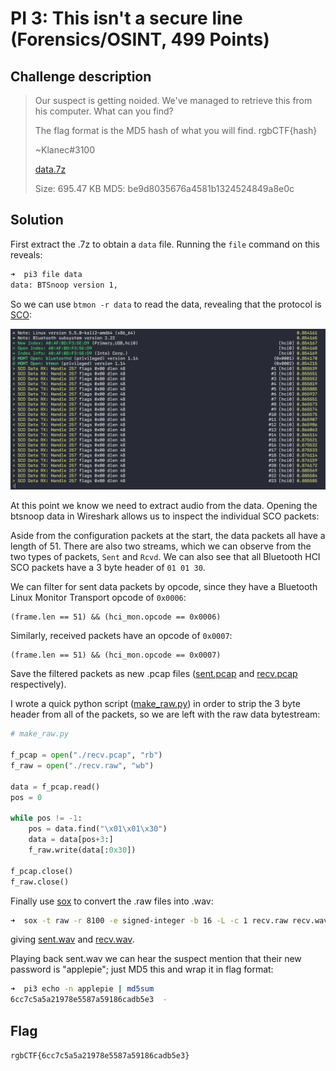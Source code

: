 # PI 3: This isn't a secure line (Forensics/OSINT, 499 Points)

## Challenge description

> Our suspect is getting noided. We've managed to retrieve this from his computer. What can you find?
>
> The flag format is the MD5 hash of what you will find. rgbCTF{hash}
>
> ~Klanec#3100
>
> [data.7z](data.7z) 
>
> Size: 695.47 KB MD5: be9d8035676a4581b1324524849a8e0c


## Solution

First extract the .7z to obtain a `data` file. Running the `file` command on this reveals:
```bash
➜  pi3 file data
data: BTSnoop version 1,
```

So we can use `btmon -r data` to read the data, revealing that the protocol is [SCO](https://en.wikipedia.org/wiki/List_of_Bluetooth_protocols#Synchronous_Connection-Oriented_(SCO)_link):

![ss1](ss1.png)

At this point we know we need to extract audio from the data. Opening the btsnoop data in Wireshark allows us to inspect the individual SCO packets:

Aside from the configuration packets at the start, the data packets all have a length of 51. There are also two streams, which we can observe from the two types of packets, `Sent` and `Rcvd`. We can also see that all Bluetooth HCI SCO packets have a 3 byte header of `01 01 30`.

We can filter for sent data packets by opcode, since they have a Bluetooth Linux Monitor Transport opcode of `0x0006`:

```
(frame.len == 51) && (hci_mon.opcode == 0x0006)
```

Similarly, received packets have an opcode of `0x0007`:
```
(frame.len == 51) && (hci_mon.opcode == 0x0007)
```

Save the filtered packets as new .pcap files ([sent.pcap](sent.pcap) and [recv.pcap](recv.pcap) respectively).

I wrote a quick python script ([make_raw.py](make_raw.py)) in order to strip the 3 byte header from all of the packets, so we are left with the raw data bytestream:

```python
# make_raw.py

f_pcap = open("./recv.pcap", "rb")
f_raw = open("./recv.raw", "wb")

data = f_pcap.read()
pos = 0

while pos != -1:
    pos = data.find("\x01\x01\x30")
    data = data[pos+3:]
    f_raw.write(data[:0x30])

f_pcap.close()
f_raw.close()
```

Finally use [sox](http://sox.sourceforge.net/) to convert the .raw files into .wav:

```bash
➜  sox -t raw -r 8100 -e signed-integer -b 16 -L -c 1 recv.raw recv.wav
```

giving [sent.wav](sent.wav) and [recv.wav](recv.wav).

Playing back sent.wav we can hear the suspect mention that their new password is "applepie"; just MD5 this and wrap it in flag format:

```bash
➜  pi3 echo -n applepie | md5sum
6cc7c5a5a21978e5587a59186cadb5e3  -
```

## Flag
```rgbCTF{6cc7c5a5a21978e5587a59186cadb5e3}```
